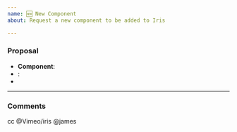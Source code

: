```yaml
---
name: 🆕 New Component
about: Request a new component to be added to Iris

---
```


### Proposal
- **Component**: <!--- Proposed Component Name -->
- **<!--- Project/Team/Feature -->**: 
- 

***
### Comments
cc @Vimeo/iris @james
